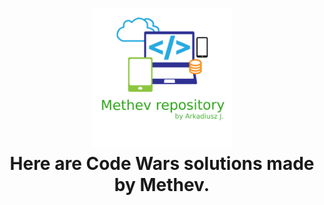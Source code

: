 
<h1 align="center">
  <img src="https://github.com/methev/Code-Wars-Repository/blob/main/logo.svg" width="224px"/><br/>
  Here are Code Wars solutions made by Methev.
</h1>








